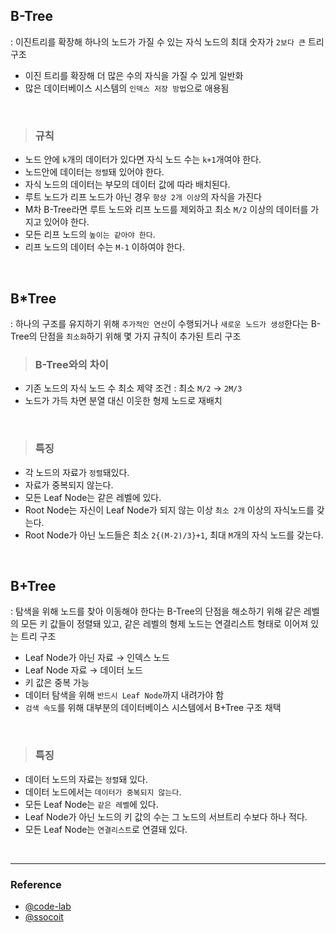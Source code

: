 ## B-Tree

: 이진트리를 확장해 하나의 노드가 가질 수 있는 자식 노드의 최대 숫자가 `2보다 큰` 트리 구조

- 이진 트리를 확장해 더 많은 수의 자식을 가질 수 있게 일반화
- 많은 데이터베이스 시스템의 `인덱스 저장 방법`으로 애용됨

<br>

> ### 규칙

- 노드 안에 `k`개의 데이터가 있다면 자식 노드 수는 `k+1`개여야 한다.
- 노드안에 데이터는 `정렬`돼 있어야 한다.
- 자식 노드의 데이터는 부모의 데이터 값에 따라 배치된다.
- 루트 노드가 리프 노드가 아닌 경우 `항상 2개 이상`의 자식을 가진다
- M차 B-Tree라면 루트 노드와 리프 노드를 제외하고 최소 `M/2` 이상의 데이터를 가지고 있어야 한다.
- 모든 리프 노드의 `높이는 같아야 한다`.
- 리프 노드의 데이터 수는 `M-1` 이하여야 한다.

<br>

## B\*Tree

: 하나의 구조를 유지하기 위해 `추가적인 연산`이 수행되거나 `새로운 노드가 생성`한다는 B-Tree의 단점을 `최소화`하기 위해 몇 가지 규칙이 추가된 트리 구조

> ### B-Tree와의 차이

- 기존 노드의 자식 노드 수 최소 제약 조건 : 최소 `M/2` → `2M/3`
- 노드가 가득 차면 분열 대신 이웃한 형제 노드로 재배치

<br>

> ### 특징

- 각 노드의 자료가 `정렬`돼있다.
- 자료가 중복되지 않는다.
- 모든 Leaf Node는 같은 레벨에 있다.
- Root Node는 자신이 Leaf Node가 되지 않는 이상 `최소 2개` 이상의 자식노드를 갖는다.
- Root Node가 아닌 노드들은 최소 `2{(M-2)/3}+1`, 최대 `M`개의 자식 노드를 갖는다.

<br>

## B+Tree

: 탐색을 위해 노드를 찾아 이동해야 한다는 B-Tree의 단점을 해소하기 위해 같은 레벨의 모든 키 값들이 정렬돼 있고, 같은 레벨의 형제 노드는 연결리스트 형태로 이어져 있는 트리 구조

- Leaf Node가 아닌 자료 → 인덱스 노드
- Leaf Node 자료 → 데이터 노드
- 키 값은 중복 가능
- 데이터 탐색을 위해 `반드시 Leaf Node`까지 내려가야 함
- `검색 속도`를 위해 대부분의 데이터베이스 시스템에서 B+Tree 구조 채택

<br>

> ### 특징

- 데이터 노드의 자료는 `정렬`돼 있다.
- 데이터 노드에서는 `데이터가 중복되지 않는다`.
- 모든 Leaf Node는 `같은 레벨`에 있다.
- Leaf Node가 아닌 노드의 키 값의 수는 그 노드의 서브트리 수보다 하나 적다.
- 모든 Leaf Node는 `연결리스트`로 연결돼 있다.

<br>

---

### Reference

- [@code-lab](https://code-lab1.tistory.com/217)
- [@ssocoit](https://ssocoit.tistory.com/217)
